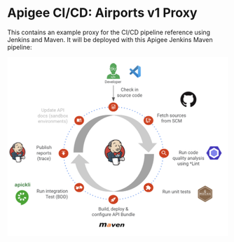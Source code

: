 # Apigee CI/CD: Airports v1 Proxy

This contains an example proxy for the CI/CD pipeline reference using Jenkins and Maven.
It will be deployed with this Apigee Jenkins Maven pipeline:

![CI/CD pipeline](cicd.jpg)
